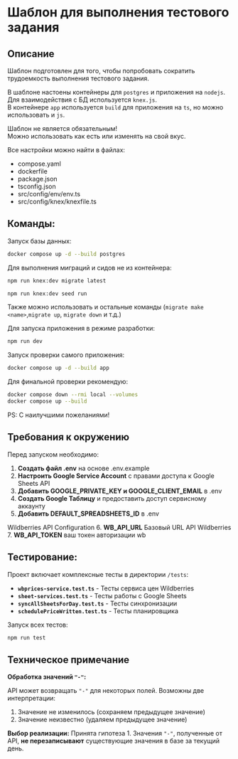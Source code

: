 # Шаблон для выполнения тестового задания

## Описание
Шаблон подготовлен для того, чтобы попробовать сократить трудоемкость выполнения тестового задания.

В шаблоне настоены контейнеры для `postgres` и приложения на `nodejs`.  
Для взаимодействия с БД используется `knex.js`.  
В контейнере `app` используется `build` для приложения на `ts`, но можно использовать и `js`.

Шаблон не является обязательным!\
Можно использовать как есть или изменять на свой вкус.

Все настройки можно найти в файлах:
- compose.yaml
- dockerfile
- package.json
- tsconfig.json
- src/config/env/env.ts
- src/config/knex/knexfile.ts

## Команды:

Запуск базы данных:
```bash
docker compose up -d --build postgres
```

Для выполнения миграций и сидов не из контейнера:
```bash
npm run knex:dev migrate latest
```

```bash
npm run knex:dev seed run
```
Также можно использовать и остальные команды (`migrate make <name>`,`migrate up`, `migrate down` и т.д.)

Для запуска приложения в режиме разработки:
```bash
npm run dev
```

Запуск проверки самого приложения:
```bash
docker compose up -d --build app
```

Для финальной проверки рекомендую:
```bash
docker compose down --rmi local --volumes
docker compose up --build
```

PS: С наилучшими пожеланиями!


## Требования к окружению

Перед запуском необходимо:

1. **Создать файл .env** на основе .env.example
2. **Настроить Google Service Account** с правами доступа к Google Sheets API
3. **Добавить GOOGLE_PRIVATE_KEY и GOOGLE_CLIENT_EMAIL** в .env
4. **Создать Google Таблицу** и предоставить доступ сервисному аккаунту
5. **Добавить DEFAULT_SPREADSHEETS_ID** в .env

Wildberries API Configuration
6. **WB_API_URL**  Базовый URL API Wildberries
7. **WB_API_TOKEN** ваш токен авторизации wb



## Тестирование:
Проект включает комплексные тесты в директории `/tests`:

- **`wbprices-service.test.ts`** - Тесты сервиса цен Wildberries
- **`sheet-services.test.ts`** - Тесты работы с Google Sheets  
- **`syncAllSheetsForDay.test.ts`** - Тесты синхронизации
- **`schedulePriceWritten.test.ts`** - Тесты планировщика

Запуск всех тестов:
```bash
npm run test
```

## Техническое примечание

**Обработка значений `"-"`:**

API может возвращать `"-"` для некоторых полей. Возможны две интерпретации:
1. Значение не изменилось (сохраняем предыдущее значение)
2. Значение неизвестно (удаляем предыдущее значение)

**Выбор реализации:** Принята гипотеза 1.
Значения `"-"`, полученные от API, **не перезаписывают** существующие значения в базе за текущий день.

